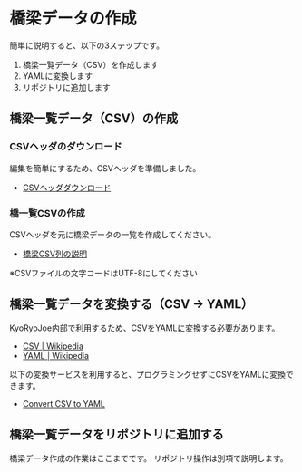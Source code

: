 橋梁データの作成
================

簡単に説明すると、以下の3ステップです。

1. 橋梁一覧データ（CSV）を作成します
1. YAMLに変換します
1. リポジトリに追加します

橋梁一覧データ（CSV）の作成
--------------------------

### CSVヘッダのダウンロード

編集を簡単にするため、CSVヘッダを準備しました。
* [CSVヘッダダウンロード](https://raw.githubusercontent.com/kyoryojoe/app/main/public/bridges_header.csv)

### 橋一覧CSVの作成

CSVヘッダを元に橋梁データの一覧を作成してください。
* [橋梁CSV列の説明](bridge_csv_layout.md)

※CSVファイルの文字コードはUTF-8にしてください

橋梁一覧データを変換する（CSV → YAML）
-------------------------------------

KyoRyoJoe内部で利用するため、CSVをYAMLに変換する必要があります。

* [CSV | Wikipedia](https://ja.wikipedia.org/wiki/Comma-Separated_Values)
* [YAML | Wikipedia](https://ja.wikipedia.org/wiki/YAML)

以下の変換サービスを利用すると、プログラミングせずにCSVをYAMLに変換できます。

* [Convert CSV to YAML](https://www.convertcsv.com/csv-to-yaml.htm)

橋梁一覧データをリポジトリに追加する
-----------------------------------

橋梁データ作成の作業はここまでです。
リポジトリ操作は別項で説明します。
